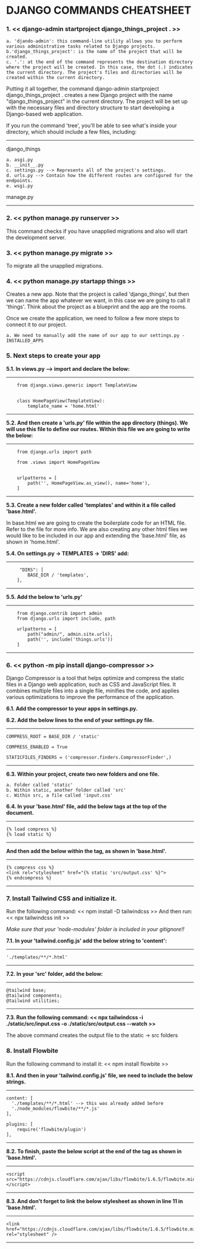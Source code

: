 # DJANGO COMMANDS CHEATSHEET 


### 1. << django-admin startproject django_things_project . >>


    a. 'djando-admin': this command-line utility allows you to perform various administrative tasks related to Django projects.
    b.'django_things_project': is the name of the project that will be created.
    c. '.': at the end of the command represents the destination directory where the project will be created. In this case, the dot (.) indicates the current directory. The project's files and directories will be created within the current directory.

Putting it all together, the command django-admin startproject django_things_project . creates a new Django project 
with the name "django_things_project" in the current directory. The project will be set up with the necessary files and 
directory structure to start developing a Django-based web application.

If you run the command 'tree', you'll be able to see what's inside your directory, which should include a few files, 
including:

-------------
django_things

    a. asgi.py
    b. __init__.py
    c. settings.py --> Represents all of the project's settings.
    d. urls.py --> Contain how the different routes are configured for the endpoints.
    e. wsgi.py

manage.py

-------------


### 2. << python manage.py runserver >>

This command checks if you have unapplied migrations and also will start the development server. 

### 3. << python manage.py migrate >>

To migrate all the unapplied migrations. 

### 4. << python manage.py startapp things >>

Creates a new app. Note that the project is called 'django_things', but then we can name the app whatever we want, in 
this case we are going to call it 'things'. Think about the project as a blueprint and the app are the rooms.

Once we create the application, we need to follow a few more steps to connect it to our project.

    a. We need to manually add the name of our app to our settings.py - INSTALLED_APPS

### 5. Next steps to create your app

**5.1. In views.py --> import and declare the below:**


-------------
        from django.views.generic import TemplateView


        class HomePageView(TemplateView):
            template_name = 'home.html'

-------------

**5.2. And then create a 'urls.py' file within the app directory (things). We will use this file to define our routes. 
Within this file we are going to write the below:**

-------------
        from django.urls import path

        from .views import HomePageView


        urlpatterns = [
            path('', HomePageView.as_view(), name='home'),
        ]

-------------

**5.3. Create a new folder called 'templates' and within it a file called 'base.html'.**

In base.html we are going to create the boilerplate code for an HTML file. Refer to the file for more info.
We are also creating any other html files we would like to be included in our app and extending the 'base.html' file, as
shown in 'home.html'.


**5.4. On settings.py -> TEMPLATES -> 'DIRS' add:**

-------------
         "DIRS": [
            BASE_DIR / 'templates',
        ],

-------------



**5.5. Add the below to 'urls.py'**

-------------
        from django.contrib import admin
        from django.urls import include, path

        urlpatterns = [
            path("admin/", admin.site.urls),
            path('', include('things.urls'))
        ]

-------------


### 6. << python -m pip install django-compressor >>


Django Compressor is a tool that helps optimize and compress the static files in a Django web application, such as CSS 
and JavaScript files. It combines multiple files into a single file, minifies the code, and applies various 
optimizations to improve the performance of the application.


**6.1. Add the compressor to your apps in settings.py.**


**6.2. Add the below lines to the end of your settings.py file.**

-------------
    COMPRESS_ROOT = BASE_DIR / 'static'

    COMPRESS_ENABLED = True

    STATICFILES_FINDERS = ('compressor.finders.CompressorFinder',)

-------------


**6.3. Within your project, create two new folders and one file.** 


    a. Folder called 'static'
    b. Within static, another folder called 'src'
    c. Within src, a file called 'input.css'


**6.4. In your 'base.html' file, add the below tags at the top of the document.**

-------------
    {% load compress %}
    {% load static %}

-------------


**And then add the below within the <head> tag, as shown in 'base.html'.**

-------------
    {% compress css %}
    <link rel="stylesheet" href="{% static 'src/output.css' %}">
    {% endcompress %}
-------------


### 7. Install Tailwind CSS and initialize it.

Run the following command: << npm install -D tailwindcss >>
And then run: << npx tailwindcss init >>

*Make sure that your 'node-modules' folder is included in your gitignore!!*

 
**7.1. In your 'tailwind.config.js' add the below string to 'content':**

-------------
    './templates/**/*.html'
-------------

**7.2. In your 'src' folder, add the below:**

-------------
    @tailwind base;
    @tailwind components;
    @tailwind utilities;
-------------

**7.3. Run the following command: << npx tailwindcss -i ./static/src/input.css -o ./static/src/output.css --watch >>**

The above command creates the output file to the static -> src folders


### 8. Install Flowbite

Run the following command to install it: << npm install flowbite >>


**8.1. And then in your 'tailwind.config.js' file, we need to include the below strings.**

-------------
    content: [
      './templates/**/*.html' --> this was already added before
      './node_modules/flowbite/**/*.js'
    ],

    plugins: [
        require('flowbite/plugin')
    ],
-------------

**8.2. To finish, paste the below script at the end of the <body> tag as shown in 'base.html'.**

-------------
    <script src="https://cdnjs.cloudflare.com/ajax/libs/flowbite/1.6.5/flowbite.min.js"></script>
-------------

**8.3. And don't forget to link the below stylesheet as shown in line 11 in 'base.html'.**

-------------
    <link href="https://cdnjs.cloudflare.com/ajax/libs/flowbite/1.6.5/flowbite.min.css" rel="stylesheet" />
-------------
